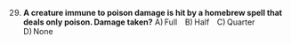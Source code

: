 29. **A creature immune to poison damage is hit by a homebrew spell that deals only poison. Damage taken?**
    A) Full B) Half C) Quarter D) None
